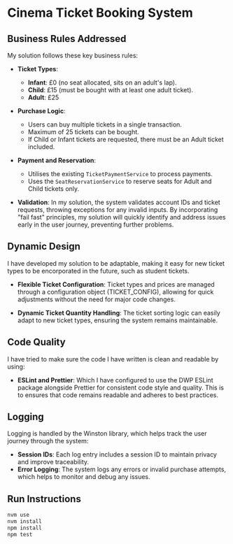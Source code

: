 # Cinema Ticket Booking System

## Business Rules Addressed

My solution follows these key business rules:

- **Ticket Types**:

  - **Infant**: £0 (no seat allocated, sits on an adult's lap).
  - **Child**: £15 (must be bought with at least one adult ticket).
  - **Adult**: £25

- **Purchase Logic**:

  - Users can buy multiple tickets in a single transaction.
  - Maximum of 25 tickets can be bought.
  - If Child or Infant tickets are requested, there must be an Adult ticket included.

- **Payment and Reservation**:

  - Utilises the existing `TicketPaymentService` to process payments.
  - Uses the `SeatReservationService` to reserve seats for Adult and Child tickets only.

- **Validation**: In my solution, the system validates account IDs and ticket requests, throwing exceptions for any invalid inputs. By incorporating "fail fast" principles, my solution will quickly identify and address issues early in the user journey, preventing further problems.

## Dynamic Design

I have developed my solution to be adaptable, making it easy for new ticket types to be encorporated in the future, such as student tickets.

- **Flexible Ticket Configuration**: Ticket types and prices are managed through a configuration object (TICKET_CONFIG), allowing for quick adjustments without the need for major code changes.

- **Dynamic Ticket Quantity Handling**: The ticket sorting logic can easily adapt to new ticket types, ensuring the system remains maintainable.

## Code Quality

I have tried to make sure the code I have written is clean and readable by using:

- **ESLint and Prettier**: Which I have configured to use the DWP ESLint package alongside Prettier for consistent code style and quality. This is to ensures that code remains readable and adheres to best practices.

## Logging

Logging is handled by the Winston library, which helps track the user journey through the system:

- **Session IDs**: Each log entry includes a session ID to maintain privacy and improve traceability.
- **Error Logging**: The system logs any errors or invalid purchase attempts, which helps to monitor and debug any issues.

## Run Instructions

```bash
nvm use
nvm install
npm install
npm test
```
